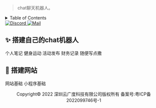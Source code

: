 > chat聊天机器人。

<!-- TABLE OF CONTENTS 有序为<ol>，无序为<ul> -->
<details>
  <summary>Table of Contents</summary>
  <ul>
    <li><a href="#-chat">✨ chat</a></li>
    <li><a href="#-prompts">🧱 prompts</a></li>
    <li><a href="#-搭建-LearnData">🍥 搭建 </a></li>
    <li><a href="#-配置-LearnData">🔣 配置 </a></li>
    <li><a href="#️-网站部署">🖥️ 网站部署</a></li>
    <li><a href="#-常见问题">🤔 常见问题</a></li>
    <li><a href="#-版本升级">🆙 版本升级</a></li>
  </ul>
</details>

<a href="https://discord.gg/PZTQfJ4GjX">
   <img src="http://img.newzone.top/2022-12-04-11-56-44.svg" alt="Discord">
</a>
<a href="mailto:learndata@newzone.top">
   <img src="http://img.newzone.top/2022-12-04-11-58-19.svg" alt="Mail">
</a>

## ✨ 搭建自己的chat机器人
个人笔记
健身运动
活动发布
财务记录
随便写点撒
## 🍥 搭建网站
网站基础
小程序基础

<div style="text-align:center"> Copyright© 2022 深圳云广度科技有限公司版权所有 备案号:<a href-"https://beian.miit.gov.cn">粤ICP备2022099746号-1</a></div>
